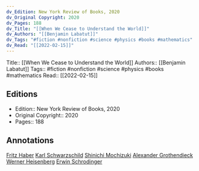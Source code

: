 ```yaml
---
dv_Edition: New York Review of Books, 2020
dv_Original Copyright: 2020
dv_Pages: 188
dv_Title: "[[When We Cease to Understand the World]]"
dv_Authors: "[[Benjamin Labatut]]"
dv_Tags: "#fiction #nonfiction #science #physics #books #mathematics"
dv_Read: "[[2022-02-15]]"
---
```

Title::  [[When We Cease to Understand the World]]
Authors::  [[Benjamin Labatut]]
Tags::  #fiction #nonfiction #science #physics #books #mathematics
Read::  [[2022-02-15]]

## Editions
- Edition::  New York Review of Books, 2020
- Original Copyright::  2020
- Pages::  188

## Annotations

[Fritz Haber](https://en.wikipedia.org/wiki/Fritz_Haber)
[Karl Schwarzschild](https://en.wikipedia.org/wiki/Karl_Schwarzschild)
[Shinichi Mochizuki](https://en.wikipedia.org/wiki/Shinichi_Mochizuki)
[Alexander Grothendieck](https://en.wikipedia.org/wiki/Alexander_Grothendieck)
[Werner Heisenberg](https://en.wikipedia.org/wiki/Werner_Heisenberg)
[Erwin Schrodinger](https://en.wikipedia.org/wiki/Erwin_Schrödinger)